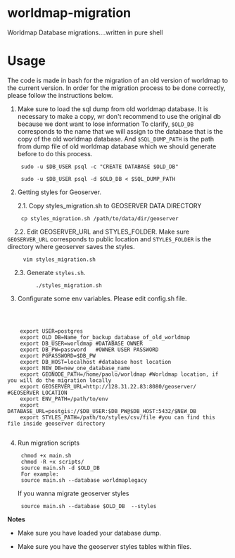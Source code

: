 # worldmap-migration
Worldmap Database migrations....written in pure shell

Usage
=====

The code is made in bash for the migration of an old version of worldmap to the current version. In order for the migration process to be done correctly, please follow the instructions below.

1. Make sure to load the sql dump from old worldmap database. It is necessary to make a copy, wr don't recommend to use the original db because we dont want to lose information To clarify, `$OLD_DB` corresponds to the name that we will assign to the database that is the copy of the old worldmap database. And `$SQL_DUMP_PATH` is the path from dump file of old worldmap database which we should generate before to do this process. 
	
		sudo -u $DB_USER psql -c "CREATE DATABASE $OLD_DB"

		sudo -u $DB_USER psql -d $OLD_DB < $SQL_DUMP_PATH

2. Getting styles for Geoserver. 

    2.1. Copy styles_migration.sh to GEOSERVER DATA DIRECTORY
    		
		cp styles_migration.sh /path/to/data/dir/geoserver
		
     2.2. Edit GEOSERVER_URL and STYLES_FOLDER. Make sure `GEOSERVER_URL` corresponds to public location and `STYLES_FOLDER` is the directory where geoserver saves the styles.
		
		 vim styles_migration.sh
     2.3. Generate `styles.sh`. 
     
   	         ./styles_migration.sh

3. Configurate some env variables. Please edit config.sh file. 

   	 
```
   	 
	export USER=postgres
	export OLD_DB=Name_for_backup_database_of_old_worldmap
	export DB_USER=worldmap #DATABASE OWNER
	export DB_PW=password   #OWNER USER PASSWORD 
	export PGPASSWORD=$DB_PW
	export DB_HOST=localhost #database host location
	export NEW_DB=new_one_database_name
	export GEONODE_PATH=/home/paolo/worldmap #Worldmap location, if you will do the migration locally
	export GEOSERVER_URL=http://128.31.22.83:8080/geoserver/ #GEOSERVER LOCATION
	export ENV_PATH=/path/to/env 
	export DATABASE_URL=postgis://$DB_USER:$DB_PW@$DB_HOST:5432/$NEW_DB
	export STYLES_PATH=/path/to/styles/csv/file #you can find this file inside geoserver directory
	
```

4. Run migration scripts

		chmod +x main.sh
		chmod -R +x scripts/
		source main.sh -d $OLD_DB
		For example:
		source main.sh --database worldmaplegacy

   If you wanna migrate geoserver styles
   		
		source main.sh --database $OLD_DB  --styles

**Notes**

- Make sure you have loaded your database dump.

- Make sure you have the geoserver styles tables within files.
